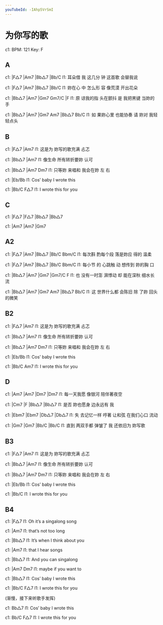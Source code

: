 ```yaml
---
youTubeId: -IAhp5VrSmI
---
```


# 为你写的歌

c1: BPM: 121 Key: F

## A

c1: |F△7    |Am7      |Bb△7      |Bb/C
l1:   耳朵借 我 这几分 钟  这首歌 会替我说

c1: |F△7    |Am7      |Bb△7      |Bb/C
l1:   妳在心 中 怎么形 容  像荒漠 开出花朵

c1:   |Bb△7    |Am7        |Gm7      Gm7/C  |F
l1: 原 谅我的指 头在颤抖 是 我把黑键 当妳的  手

c1:   |Bb△7    |Am7        |Gm7  Am7 |Bb△7 Bb/C
l1: 如 果妳心里 也能协奏 请 妳对 我轻 轻点头

## B

c1:       |F△7         |Am7
l1: 这是为 妳写的歌充满  忐忑

c1:       |Bb△7       |Am7
l1: 像生命 所有转折要妳 认可

c1:       |Bb△7          |Am7 Dm7
l1: 只等妳 来唱和 我会在妳 左 右

c1:      |Eb/Bb
l1: Cos’  baby I wrote this

c1:   |Bb/C           F△7
l1: I  wrote this for you

## C

c1: |F△7    |F△7    |Bb△7   |Bb△7

c1: |Am7    |Am7    |Gm7

## A2

c1: |F△7    |Am7     |Bb△7    |Bb/C Bbm/C
l1:   每次斟 酌每个段 落是妳应 得的 温柔

c1: |F△7   |Am7      |Bb△7     |Bb/C   Bbm/C
l1:  每小节 的 心跳触 动 想传到 妳的胸 口

c1:   |Bb△7     |Am7       |Gm7     |Gm7/C  F
l1: 也 没有一时澎 湃悸动 却 能在深秋 细水长 流

c1:   |Bb△7      |Am7      |Gm7  Am7  |Bb△7 Bb/C
l1: 这 世界什么都 会陈旧 除 了妳 回头  的微笑

## B2

c1:       |F△7         |Am7
l1: 这是为 妳写的歌充满  忐忑

c1:       |Bb△7       |Am7
l1: 像生命 所有转折要妳 认可

c1:       |Bb△7          |Am7 Dm7
l1: 只等妳 来唱和 我会在妳 左 右

c1:      |Eb/Bb
l1: Cos’  baby I wrote this

c1:   |Bb/C           Am7
l1: I  wrote this for you

## D

c1: |Am7          |Am7   |Dm7       |Dm7
l1:     每一天我愿 像银河 陪伴著夜空

c1:     |Cm7     |F       |Bb△7    |Bb△7
l1: 是否 妳也愿身 边永远有 我

c1:   |Ebm7      |Ebm7       |Db△7      |Db△7
l1: 失 去记忆一样 哼著 让和弦 在我们心口 流动

c1:     |Gm7     |Gm7      |Bb/C    |Bb/C
l1: 直到 两双手都 弹皱了 我 还依旧为 妳写歌

## B3

c1:       |F△7         |Am7
l1: 这是为 妳写的歌充满  忐忑

c1:       |Bb△7       |Am7
l1: 像生命 所有转折要妳 认可

c1:       |Bb△7          |Am7 Dm7
l1: 只等妳 来唱和 我会在妳 左 右

c1:      |Eb/Bb
l1: Cos’  baby I wrote this

c1:   |Bb/C
l1: I  wrote this for you

## B4

c1:          |F△7
l1: Oh it’s a singalong song

c1:           |Am7
l1: that’s not too long

c1:            |Bb△7
l1: It’s when I think about you

c1:       |Am7
l1: that I hear songs

c1:            |Bb△7
l1: And you can singalong

c1:             |Am7   Dm7
l1: maybe if you  want to

c1:     |Bb△7
l1: Cos’ baby I wrote this

c1:  |Bb/C           F△7
l1: I wrote this for you

(渐慢，接下来听歌手发挥)

c1:      Bb△7
l1: Cos’ baby I wrote this

c1:   Bb/C           F△7
l1: I wrote this for you
